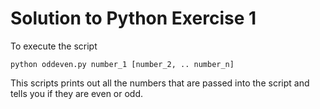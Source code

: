 # Solution to Python Exercise 1

To execute the script

    python oddeven.py number_1 [number_2, .. number_n]

This scripts prints out all the numbers that are passed into the script and tells you if they are even or odd.
